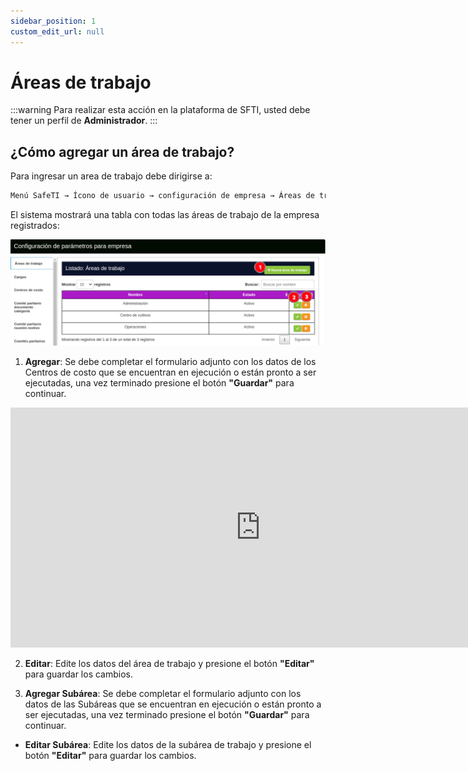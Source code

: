 ```yaml
---
sidebar_position: 1
custom_edit_url: null
---
```


# Áreas de trabajo

:::warning 
Para realizar esta acción en la plataforma de SFTI, usted debe tener un perfil de **Administrador**.
:::

## ¿Cómo agregar un área de trabajo? 
Para ingresar un area de trabajo debe dirigirse a:

<div align="center">

```bash
Menú SafeTI → Ícono de usuario → configuración de empresa → Áreas de trabajo
```
</div>

El sistema mostrará una tabla con todas las áreas de trabajo de la empresa registrados:

<div align="center">

![area de trabajo](/img/img_manual/img_configuracion/2023-08-08_09-15.png)

</div>

1. **Agregar**: Se debe completar el formulario adjunto con los datos de los Centros de costo que se encuentran en ejecución o están pronto a ser ejecutadas, una vez terminado presione el botón **"Guardar"** para continuar.

<div align="center">

<iframe width="800" height="384" src="https://www.youtube.com/embed/pl8uf4n1d0M" title="YouTube video player" frameborder="0" allow="accelerometer; autoplay; clipboard-write; encrypted-media; gyroscope; picture-in-picture; web-share" allowfullscreen></iframe>

</div>

2. **Editar**: Edite los datos del área de trabajo y presione el botón **"Editar"** para guardar los cambios.

3. **Agregar Subárea**: Se debe completar el formulario adjunto con los datos de las Subáreas que se encuentran en ejecución o están pronto a ser ejecutadas, una vez terminado presione el botón **"Guardar"** para continuar.

* **Editar Subárea**: Edite los datos de la subárea de trabajo y presione el botón **"Editar"** para guardar los cambios.

